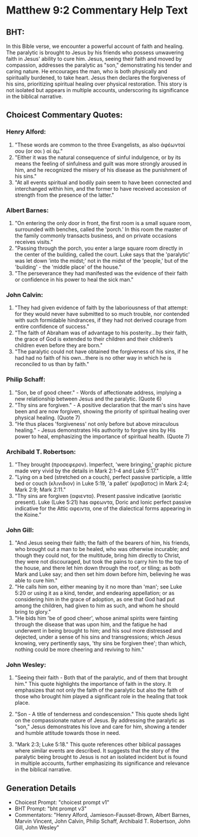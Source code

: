 # Matthew 9:2 Commentary Help Text

## BHT:
In this Bible verse, we encounter a powerful account of faith and healing. The paralytic is brought to Jesus by his friends who possess unwavering faith in Jesus' ability to cure him. Jesus, seeing their faith and moved by compassion, addresses the paralytic as "son," demonstrating his tender and caring nature. He encourages the man, who is both physically and spiritually burdened, to take heart. Jesus then declares the forgiveness of his sins, prioritizing spiritual healing over physical restoration. This story is not isolated but appears in multiple accounts, underscoring its significance in the biblical narrative.

## Choicest Commentary Quotes:
### Henry Alford:
1. "These words are common to the three Evangelists, as also ἀφέωνταί σου (or σοι ) αἱ ἁμ." 
2. "Either it was the natural consequence of sinful indulgence, or by its means the feeling of sinfulness and guilt was more strongly aroused in him, and he recognized the misery of his disease as the punishment of his sins."
3. "At all events spiritual and bodily pain seem to have been connected and interchanged within him, and the former to have received accession of strength from the presence of the latter."

### Albert Barnes:
1. "On entering the only door in front, the first room is a small square room, surrounded with benches, called the 'porch.' In this room the master of the family commonly transacts business, and on private occasions receives visits." 
2. "Passing through the porch, you enter a large square room directly in the center of the building, called the court. Luke says that the 'paralytic' was let down 'into the midst;' not in the midst of the 'people,' but of the 'building' - the 'middle place' of the house."
3. "The perseverance they had manifested was the evidence of their faith or confidence in his power to heal the sick man."

### John Calvin:
1. "They had given evidence of faith by the laboriousness of that attempt: for they would never have submitted to so much trouble, nor contended with such formidable hindrances, if they had not derived courage from entire confidence of success."
2. "The faith of Abraham was of advantage to his posterity...by their faith, the grace of God is extended to their children and their children’s children even before they are born."
3. "The paralytic could not have obtained the forgiveness of his sins, if he had had no faith of his own...there is no other way in which he is reconciled to us than by faith."

### Philip Schaff:
1. "Son, be of good cheer." - Words of affectionate address, implying a new relationship between Jesus and the paralytic. (Quote 6)
2. "Thy sins are forgiven." - A positive declaration that the man's sins have been and are now forgiven, showing the priority of spiritual healing over physical healing. (Quote 7)
3. "He thus places 'forgiveness' not only before but above miraculous healing." - Jesus demonstrates His authority to forgive sins by His power to heal, emphasizing the importance of spiritual health. (Quote 7)

### Archibald T. Robertson:
1. "They brought (προσεφερον). Imperfect, 'were bringing,' graphic picture made very vivid by the details in Mark 2:1-4 and Luke 5:17."
2. "Lying on a bed (stretched on a couch), perfect passive participle, a little bed or couch (κλινιδιον) in Luke 5:19, 'a pallet' (κραβατος) in Mark 2:4; Mark 2:9; Mark 2:11."
3. "Thy sins are forgiven (αφιεντα). Present passive indicative (aoristic present). Luke (Luke 5:21) has αφεωντα, Doric and Ionic perfect passive indicative for the Attic αφειντα, one of the dialectical forms appearing in the Koine."

### John Gill:
1. "And Jesus seeing their faith; the faith of the bearers of him, his friends, who brought out a man to be healed, who was otherwise incurable; and though they could not, for the multitude, bring him directly to Christ, they were not discouraged, but took the pains to carry him to the top of the house, and there let him down through the roof, or tiling; as both Mark and Luke say; and then set him down before him, believing he was able to cure him."
2. "He calls him son, either meaning by it no more than 'man'; see Luke 5:20 or using it as a kind, tender, and endearing appellation; or as considering him in the grace of adoption, as one that God had put among the children, had given to him as such, and whom he should bring to glory."
3. "He bids him 'be of good cheer', whose animal spirits were fainting through the disease that was upon him, and the fatigue he had underwent in being brought to him; and his soul more distressed and dejected, under a sense of his sins and transgressions; which Jesus knowing, very pertinently says, 'thy sins be forgiven thee'; than which, nothing could be more cheering and reviving to him."

### John Wesley:
1. "Seeing their faith - Both that of the paralytic, and of them that brought him." This quote highlights the importance of faith in the story. It emphasizes that not only the faith of the paralytic but also the faith of those who brought him played a significant role in the healing that took place.

2. "Son - A title of tenderness and condescension." This quote sheds light on the compassionate nature of Jesus. By addressing the paralytic as "son," Jesus demonstrates his love and care for him, showing a tender and humble attitude towards those in need.

3. "Mark 2:3; Luke 5:18." This quote references other biblical passages where similar events are described. It suggests that the story of the paralytic being brought to Jesus is not an isolated incident but is found in multiple accounts, further emphasizing its significance and relevance in the biblical narrative.


## Generation Details
- Choicest Prompt: "choicest prompt v1"
- BHT Prompt: "bht prompt v3"
- Commentators: "Henry Alford, Jamieson-Fausset-Brown, Albert Barnes, Marvin Vincent, John Calvin, Philip Schaff, Archibald T. Robertson, John Gill, John Wesley"
